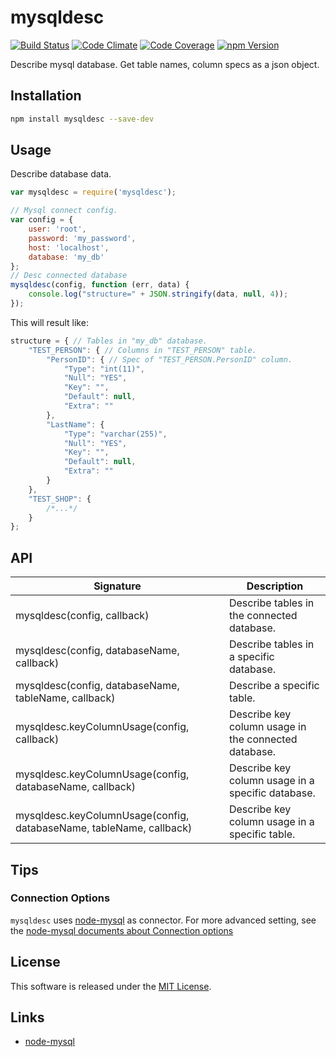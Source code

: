 mysqldesc
==========

<!---
This file is generated by ape-tmpl. Do not update manually.
--->

<!-- Badge Start -->
<a name="badges"></a>

[![Build Status][bd_travis_shield_url]][bd_travis_url]
[![Code Climate][bd_codeclimate_shield_url]][bd_codeclimate_url]
[![Code Coverage][bd_codeclimate_coverage_shield_url]][bd_codeclimate_url]
[![npm Version][bd_npm_shield_url]][bd_npm_url]

[bd_repo_url]: https://github.com/okunishinishi/node-mysqldesc
[bd_travis_url]: http://travis-ci.org/okunishinishi/node-mysqldesc
[bd_travis_shield_url]: http://img.shields.io/travis/okunishinishi/node-mysqldesc.svg?style=flat
[bd_license_url]: https://github.com/okunishinishi/node-mysqldesc/blob/master/LICENSE
[bd_codeclimate_url]: http://codeclimate.com/github/okunishinishi/node-mysqldesc
[bd_codeclimate_shield_url]: http://img.shields.io/codeclimate/github/okunishinishi/node-mysqldesc.svg?style=flat
[bd_codeclimate_coverage_shield_url]: http://img.shields.io/codeclimate/coverage/github/okunishinishi/node-mysqldesc.svg?style=flat
[bd_gemnasium_url]: https://gemnasium.com/okunishinishi/node-mysqldesc
[bd_gemnasium_shield_url]: https://gemnasium.com/okunishinishi/node-mysqldesc.svg
[bd_npm_url]: http://www.npmjs.org/package/mysqldesc
[bd_npm_shield_url]: http://img.shields.io/npm/v/mysqldesc.svg?style=flat
[bd_bower_badge_url]: https://img.shields.io/bower/v/mysqldesc.svg?style=flat

<!-- Badge End -->


<!-- Description Start -->
<a name="description"></a>

Describe mysql database. Get table names, column specs as a json object.

<!-- Description End -->




<!-- Sections Start -->
<a name="sections"></a>

<!-- Section from "docs/readme/01.Installation.md.hbs" Start -->

<a name="section-docs-readme-01-installation-md"></a>
Installation
-----

```bash
npm install mysqldesc --save-dev
```


<!-- Section from "docs/readme/01.Installation.md.hbs" End -->

<!-- Section from "docs/readme/02.Usage.md.hbs" Start -->

<a name="section-docs-readme-02-usage-md"></a>
Usage
-------

Describe database data.

```Javascript
var mysqldesc = require('mysqldesc');

// Mysql connect config.
var config = {
    user: 'root',
    password: 'my_password',
    host: 'localhost',
    database: 'my_db'
};
// Desc connected database
mysqldesc(config, function (err, data) {
    console.log("structure=" + JSON.stringify(data, null, 4));
});
```

This will result like:

```Javascript
structure = { // Tables in "my_db" database.
    "TEST_PERSON": { // Columns in "TEST_PERSON" table.
        "PersonID": { // Spec of "TEST_PERSON.PersonID" column.
            "Type": "int(11)",
            "Null": "YES",
            "Key": "",
            "Default": null,
            "Extra": ""
        },
        "LastName": {
            "Type": "varchar(255)",
            "Null": "YES",
            "Key": "",
            "Default": null,
            "Extra": ""
        }
    },
    "TEST_SHOP": {
        /*...*/
    }
};
```

<!-- Section from "docs/readme/02.Usage.md.hbs" End -->

<!-- Section from "docs/readme/03.API.md.hbs" Start -->

<a name="section-docs-readme-03-a-p-i-md"></a>
API
------

| Signature | Description |
| --------- | ----------- |
| mysqldesc(config, callback) | Describe tables in the connected database. |
| mysqldesc(config, databaseName, callback) | Describe tables in a specific database. |
| mysqldesc(config, databaseName, tableName, callback) | Describe  a specific table. |
| mysqldesc.keyColumnUsage(config, callback) | Describe key column usage in the connected database. |
| mysqldesc.keyColumnUsage(config, databaseName, callback) | Describe key column usage in a specific database. |
| mysqldesc.keyColumnUsage(config, databaseName, tableName, callback) | Describe  key column usage in a specific table. |


<!-- Section from "docs/readme/03.API.md.hbs" End -->

<!-- Section from "docs/readme/04.Tips.md.hbs" Start -->

<a name="section-docs-readme-04-tips-md"></a>
Tips
----

### Connection Options

`mysqldesc` uses [node-mysql](https://github.com/felixge/node-mysql/) as connector.
For more advanced setting, see the [node-mysql documents about Connection options](https://github.com/felixge/node-mysql/#connection-options)


<!-- Section from "docs/readme/04.Tips.md.hbs" End -->


<!-- Sections Start -->


<!-- LICENSE Start -->
<a name="license"></a>

License
-------
This software is released under the [MIT License](https://github.com/okunishinishi/node-mysqldesc/blob/master/LICENSE).

<!-- LICENSE End -->


<!-- Links Start -->
<a name="links"></a>

Links
------

+ [node-mysql](https://github.com/felixge/node-mysql/)

<!-- Links End -->
